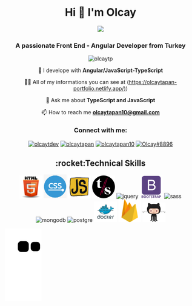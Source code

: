 <h1 align="center">Hi 👋 I'm Olcay</h1>
<div id="header" align="center">
  <img src="https://media.giphy.com/media/u2pmTWUi0MXjyrMaVj/giphy.gif" width="100"/>
</div>

<!--<a href="https://github.com/Olcaytp/Olcaytp" target="_blank" rel="noreferrer"> <img align="right" src="https://github-readme-stats.vercel.app/api?username=Olcaytp&show_icons=true&hide_border=false&title_color=c8ffc9&icon_color=236026&bg_color=09131B&text_color=ffffff&border_color=236026" /> </a> -->
<h3 align="center">A passionate Front End - Angular Developer from Turkey</h3>

<p align="center"> <img src="https://komarev.com/ghpvc/?username=olcaytp&label=Profile%20views&color=0e75b6&style=flat" alt="olcaytp" /> </p>

<div align="center">

 🌱 I  develope with **Angular/JavaScript-TypeScript**

 👨‍💻 All of my informations you can see at ([https://olcaytapan-portfolio.netlify.app/)](https://olcaytapan-portfolio.netlify.app/))

 💬 Ask me about **TypeScript and JavaScript**

 📫 How to reach me **olcaytapan10@gmail.com**
  </div>

<h3 align="center">Connect with me:</h3>
<p align="center">
<a href="https://twitter.com/olcaytdev" target="blank"><img align="center" src="https://raw.githubusercontent.com/rahuldkjain/github-profile-readme-generator/master/src/images/icons/Social/twitter.svg" alt="olcaytdev" height="30" width="40" /></a>
<a href="https://linkedin.com/in/olcaytapan" target="blank"><img align="center" src="https://raw.githubusercontent.com/rahuldkjain/github-profile-readme-generator/master/src/images/icons/Social/linked-in-alt.svg" alt="olcaytapan" height="30" width="40" /></a>
<a href="https://www.hackerrank.com/olcaytapan10" target="blank"><img align="center" src="https://raw.githubusercontent.com/rahuldkjain/github-profile-readme-generator/master/src/images/icons/Social/hackerrank.svg" alt="olcaytapan10" height="30" width="40" /></a>
<a href="https://discord.gg/Olcay#8896" target="blank"><img align="center" src="https://raw.githubusercontent.com/rahuldkjain/github-profile-readme-generator/master/src/images/icons/Social/discord.svg" alt="Olcay#8896" height="30" width="40" /></a>
</p> 

<h2 align="center">:rocket:Technical Skills</h2>
<div align="center">
    <img src="https://github.com/prowebdev119/prowebdev119/blob/main/git%20profile%20icons/html_aladdinGene.png" width="60" alt="html" />
    <img src="https://github.com/prowebdev119/prowebdev119/blob/main/git%20profile%20icons/css_aladdinGene.png" width="60" alt="css" />
    <img src="https://github.com/prowebdev119/prowebdev119/blob/main/git%20profile%20icons/javascript_aladdinGene.gif" width="60" alt="javascript" />
    <img src="https://github.com/prowebdev119/prowebdev119/blob/main/git%20profile%20icons/ts_aladdinGene.gif" width="60" alt="typescript" />
    <img src="https://raw.githubusercontent.com/danielcranney/readme-generator/main/public/icons/skills/jquery-colored.svg" width="60" alt="jquery" />
    <img src="https://github.com/prowebdev119/prowebdev119/blob/main/git%20profile%20icons/bootstrap_aladdinGene.png" width="60" alt="bootstrap" /> 
    <img src="https://raw.githubusercontent.com/danielcranney/readme-generator/main/public/icons/skills/sass-colored.svg" width="60" alt="sass" />
    <img src="https://raw.githubusercontent.com/danielcranney/readme-generator/main/public/icons/skills/mongodb-colored.svg" width="60" alt="mongodb" />
    <img src="https://raw.githubusercontent.com/danielcranney/readme-generator/main/public/icons/skills/postgresql-colored.svg" width="60" alt="postgre" />
    <img src="https://github.com/prowebdev119/prowebdev119/blob/main/git%20profile%20icons/docker_aladdinGene.png" width="60" alt="docker" /> 
    <img src="https://github.com/prowebdev119/prowebdev119/blob/main/git%20profile%20icons/firebase_aladdinGene.webp" width="60" alt="firebase" />
    <img src="https://github.com/prowebdev119/prowebdev119/blob/main/git%20profile%20icons/git_aladdinGene.gif" width="60" alt="git" />
</div>

![snake svg](https://github.com/Olcaytp/Olcaytp/blob/output/github-contribution-grid-snake.svg)
  </div
</div>
<!--  
<a href="https://www.gnu.org/software/bash/" target="_blank" rel="noreferrer"> <img src="https://www.vectorlogo.zone/logos/gnu_bash/gnu_bash-icon.svg" alt="bash" width="40" height="40"/> </a> 
<a href="https://www.cprogramming.com/" target="_blank" rel="noreferrer"> <img src="https://raw.githubusercontent.com/devicons/devicon/master/icons/c/c-original.svg" alt="c" width="40" height="40"/> </a> 
<a href="https://offeescript.org" target="_blank" rel="noreferrer"> <img src="https://raw.githubusercontent.com/devicons/devicon/master/icons/coffeescript/coffeescript-original-wordmark.svg" alt="coffeescript" width="40" height="40"/> </a>

<a href="https://www.w3.org/html/" target="_blank" rel="noreferrer"> <img src="https://raw.githubusercontent.com/devicons/devicon/master/icons/html5/html5-original-wordmark.svg" alt="html5" width="40" height="40"/> </a> <a href="https://www.java.com" target="_blank" rel="noreferrer"> <img src="https://raw.githubusercontent.com/devicons/devicon/master/icons/java/java-original.svg" alt="java" width="40" height="40"/> </a> 

<a href="https://developer.apple.com/library/archive/documentation/Cocoa/Conceptual/ProgrammingWithObjectiveC/Introduction/Introduction.html" target="_blank" rel="noreferrer"> <img src="https://www.vectorlogo.zone/logos/apple_objectivec/apple_objectivec-icon.svg" alt="objectivec" width="40" height="40"/> </a> 

<a href="https://www.postgresql.org" target="_blank" rel="noreferrer"> <img src="https://raw.githubusercontent.com/devicons/devicon/master/icons/postgresql/postgresql-original-wordmark.svg" alt="postgresql" width="40" height="40"/> </a> -->

</p>
